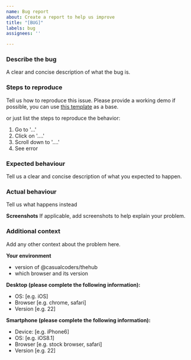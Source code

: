 ```yaml
---
name: Bug report
about: Create a report to help us improve
title: "[BUG]"
labels: bug
assignees: ''

---
```


### Describe the bug
A clear and concise description of what the bug is.

### Steps to reproduce
Tell us how to reproduce this issue. Please provide a working demo if possible, you can use [this template](https://plnkr.co/edit/XorWgI?p=preview) as a base.

or just list the steps to reproduce the behavior:
1. Go to '...'
2. Click on '....'
3. Scroll down to '....'
4. See error

### Expected behaviour
Tell us a clear and concise description of what you expected to happen.

### Actual behaviour
Tell us what happens instead


**Screenshots**
If applicable, add screenshots to help explain your problem.

### Additional context
Add any other context about the problem here.

**Your environment**

* version of @casualcoders/thehub
* which browser and its version

**Desktop (please complete the following information):**
 - OS: [e.g. iOS]
 - Browser [e.g. chrome, safari]
 - Version [e.g. 22]

**Smartphone (please complete the following information):**
 - Device: [e.g. iPhone6]
 - OS: [e.g. iOS8.1]
 - Browser [e.g. stock browser, safari]
 - Version [e.g. 22]
